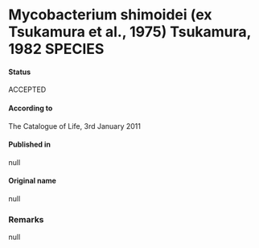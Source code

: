 Mycobacterium shimoidei (ex Tsukamura et al., 1975) Tsukamura, 1982 SPECIES
=======

#### Status
ACCEPTED

#### According to
The Catalogue of Life, 3rd January 2011

#### Published in
null

#### Original name
null

### Remarks
null